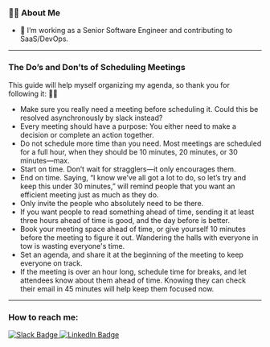 ### 👨‍💻 About Me

- 🔭 I’m working as a Senior Software Engineer and contributing to SaaS/DevOps.


---
### The Do’s and Don’ts of Scheduling Meetings

This guide will help myself organizing my agenda, so thank you for following it: 🙇‍♂️
- Make sure you really need a meeting before scheduling it. Could this be resolved asynchronously by slack instead?
- Every meeting should have a purpose: You either need to make a decision or complete an action together.
- Do not schedule more time than you need. Most meetings are scheduled for a full hour, when they should be 10 minutes, 20 minutes, or 30 minutes—max.
- Start on time. Don’t wait for stragglers—it only encourages them.
- End on time. Saying, “I know we’ve all got a lot to do, so let’s try and keep this under 30 minutes,” will remind people that you want an efficient meeting just as much as they do.
- Only invite the people who absolutely need to be there.
- If you want people to read something ahead of time, sending it at least three hours ahead of time is good, and the day before is better.
- Book your meeting space ahead of time, or give yourself 10 minutes before the meeting to figure it out. Wandering the halls with everyone in tow is wasting everyone's time.
- Set an agenda, and share it at the beginning of the meeting to keep everyone on track.
- If the meeting is over an hour long, schedule time for breaks, and let attendees know about them ahead of time. Knowing they can check their email in 45 minutes will help keep them focused now.

---
### How to reach me:
<div id="badges">
  <a href="https://app.slack.com/client/T024U97V8/D011SN0C5NG">
     <img src="https://img.shields.io/badge/Slack-red?style=for-the-badge&logo=Slack&logoColor=white" alt="Slack Badge"/>
  </a>
  <a href="https://www.linkedin.com/in/rafaelvleda/">
    <img src="https://img.shields.io/badge/LinkedIn-blue?style=for-the-badge&logo=linkedin&logoColor=white" alt="LinkedIn Badge"/>
  </a>
</div>
